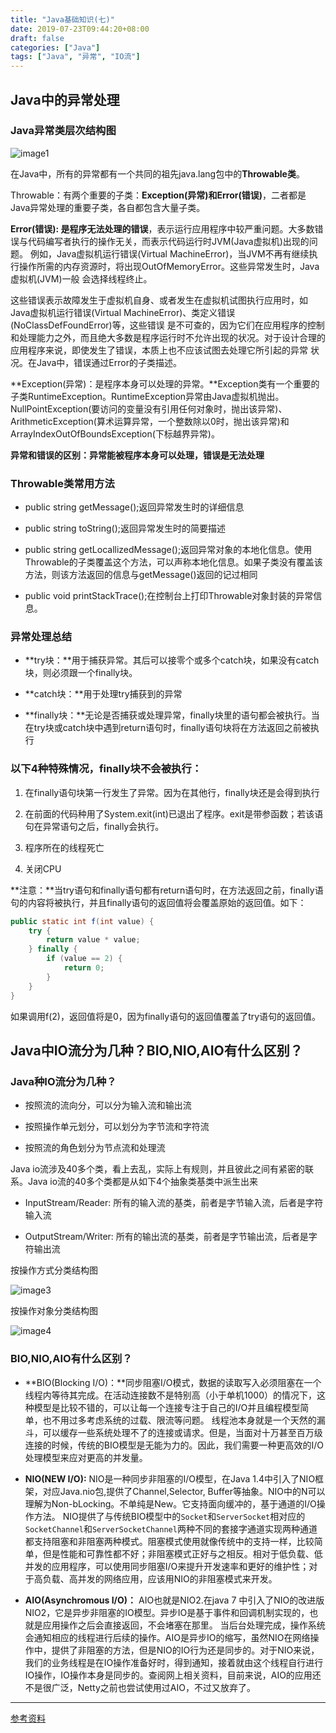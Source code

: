 ```yaml
---
title: "Java基础知识(七)"
date: 2019-07-23T09:44:20+08:00
draft: false
categories: ["Java"]
tags: ["Java", "异常", "IO流"]
---
```


## Java中的异常处理

### Java异常类层次结构图

![image1](https://camo.githubusercontent.com/27aa104d93ba0738be0f3d2e7d5b096c1619d12d/68747470733a2f2f6d792d626c6f672d746f2d7573652e6f73732d636e2d6265696a696e672e616c6979756e63732e636f6d2f323031392d322f457863657074696f6e2e706e67)

在Java中，所有的异常都有一个共同的祖先java.lang包中的**Throwable类**。

Throwable：有两个重要的子类：**Exception(异常)**和**Error(错误)**，二者都是Java异常处理的重要子类，各自都包含大量子类。

**Error(错误): 是程序无法处理的错误**，表示运行应用程序中较严重问题。大多数错误与代码编写者执行的操作无关，而表示代码运行时JVM(Java虚拟机)出现的问题。
例如，Java虚拟机运行错误(Virtual MachineError)，当JVM不再有继续执行操作所需的内存资源时，将出现OutOfMemoryError。这些异常发生时，Java虚拟机(JVM)一般
会选择线程终止。

这些错误表示故障发生于虚拟机自身、或者发生在虚拟机试图执行应用时，如Java虚拟机运行错误(Virtual MachineError)、类定义错误(NoClassDefFoundError)等，这些错误
是不可查的，因为它们在应用程序的控制和处理能力之外，而且绝大多数是程序运行时不允许出现的状况。对于设计合理的应用程序来说，即使发生了错误，本质上也不应该试图去处理它所引起的异常
状况。在Java中，错误通过Error的子类描述。

**Exception(异常)：是程序本身可以处理的异常。**Exception类有一个重要的子类RuntimeException。RuntimeException异常由Java虚拟机抛出。NullPointException(要访问的变量没有引用任何对象时，抛出该异常)、ArithmeticException(算术运算异常，一个整数除以0时，抛出该异常)和ArrayIndexOutOfBoundsException(下标越界异常)。

**异常和错误的区别：异常能被程序本身可以处理，错误是无法处理**

### Throwable类常用方法

* public string getMessage();返回异常发生时的详细信息

* public string toString();返回异常发生时的简要描述

* public string getLocallizedMessage();返回异常对象的本地化信息。使用Throwable的子类覆盖这个方法，可以声称本地化信息。如果子类没有覆盖该方法，则该方法返回的信息与getMessage()返回的记过相同

* public void printStackTrace();在控制台上打印Throwable对象封装的异常信息。

### 异常处理总结

* **try块：**用于捕获异常。其后可以接零个或多个catch块，如果没有catch块，则必须跟一个finally块。

* **catch块：**用于处理try捕获到的异常

* **finally块：**无论是否捕获或处理异常，finally块里的语句都会被执行。当在try块或catch块中遇到return语句时，finally语句块将在方法返回之前被执行

### 以下4种特殊情况，finally块不会被执行：

1. 在finally语句块第一行发生了异常。因为在其他行，finally块还是会得到执行

2. 在前面的代码种用了System.exit(int)已退出了程序。exit是带参函数；若该语句在异常语句之后，finally会执行。

3. 程序所在的线程死亡

4. 关闭CPU

**注意：**当try语句和finally语句都有return语句时，在方法返回之前，finally语句的内容将被执行，并且finally语句的返回值将会覆盖原始的返回值。如下：

```java
public static int f(int value) {
    try {
        return value * value;
    } finally {
        if (value == 2) {
            return 0;
        }
    }
}

```

如果调用f(2)，返回值将是0，因为finally语句的返回值覆盖了try语句的返回值。


## Java中IO流分为几种？BIO,NIO,AIO有什么区别？

### Java种IO流分为几种？

* 按照流的流向分，可以分为输入流和输出流

* 按照操作单元划分，可以划分为字节流和字符流

* 按照流的角色划分为节点流和处理流

Java io流涉及40多个类，看上去乱，实际上有规则，并且彼此之间有紧密的联系。Java io流的40多个类都是从如下4个抽象类基类中派生出来

* InputStream/Reader: 所有的输入流的基类，前者是字节输入流，后者是字符输入流

* OutputStream/Writer: 所有的输出流的基类，前者是字节输出流，后者是字符输出流

按操作方式分类结构图

![image3](https://camo.githubusercontent.com/639ec442b39898de071c3e4fd098215fb48f11e9/68747470733a2f2f6d792d626c6f672d746f2d7573652e6f73732d636e2d6265696a696e672e616c6979756e63732e636f6d2f323031392d362f494f2d2545362539332538442545342542442539432545362539362542392545352542432538462545352538382538362545372542312542422e706e67)

按操作对象分类结构图

![image4](https://camo.githubusercontent.com/4a44e49ab13eacac26cbb0e481db73d6d11181b7/68747470733a2f2f6d792d626c6f672d746f2d7573652e6f73732d636e2d6265696a696e672e616c6979756e63732e636f6d2f323031392d362f494f2d2545362539332538442545342542442539432545352541462542392545382542312541312545352538382538362545372542312542422e706e67)

### BIO,NIO,AIO有什么区别？

* **BIO(Blocking I/O)：**同步阻塞I/O模式，数据的读取写入必须阻塞在一个线程内等待其完成。在活动连接数不是特别高（小于单机1000）的情况下，这种模型是比较不错的，可以让每一个连接专注于自己的I/O并且编程模型简单，也不用过多考虑系统的过载、限流等问题。
线程池本身就是一个天然的漏斗，可以缓存一些系统处理不了的连接或请求。但是，当面对十万甚至百万级连接的时候，传统的BIO模型是无能为力的。因此，我们需要一种更高效的I/O处理模型来应对更高的并发量。

* **NIO(NEW I/O):** NIO是一种同步非阻塞的I/O模型，在Java 1.4中引入了NIO框架，对应Java.nio包,提供了Channel,Selector, Buffer等抽象。NIO中的N可以理解为Non-bLocking。不单纯是New。它支持面向缓冲的，基于通道的I/O操作方法。
NIO提供了与传统BIO模型中的`Socket`和`ServerSocket`相对应的`SocketChannel`和`ServerSocketChannel`两种不同的套接字通道实现两种通道都支持阻塞和非阻塞两种模式。阻塞模式使用就像传统中的支持一样，比较简单，但是性能和可靠性都不好；非阻塞模式正好与之相反。相对于低负载、低并发的应用程序，可以使用同步阻塞I/O来提升开发速率和更好的维护性；对于高负载、高并发的网络应用，应该用NIO的非阻塞模式来开发。

* **AIO(Asynchromous I/O)：** AIO也就是NIO2.在java 7 中引入了NIO的改进版NIO2，它是异步非阻塞的IO模型。异步IO是基于事件和回调机制实现的，也就是应用操作之后会直接返回，不会堵塞在那里。
当后台处理完成，操作系统会通知相应的线程进行后续的操作。AIO是异步IO的缩写，虽然NIO在网络操作中，提供了非阻塞的方法，但是NIO的IO行为还是同步的。对于NIO来说，我们的业务线程是在IO操作准备好时，得到通知，接着就由这个线程自行进行IO操作，IO操作本身是同步的。查阅网上相关资料，目前来说，AIO的应用还不是很广泛，Netty之前也尝试使用过AIO，不过又放弃了。


---
[参考资料](https://github.com/Snailclimb/JavaGuide/blob/master/docs/java/Java%E5%9F%BA%E7%A1%80%E7%9F%A5%E8%AF%86.md)